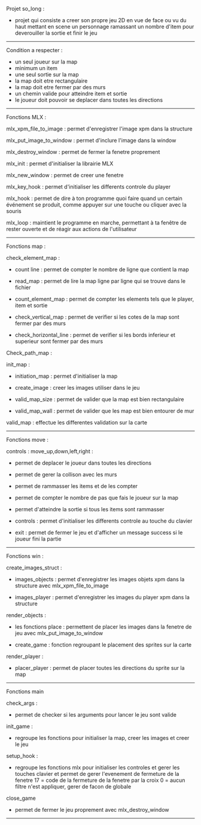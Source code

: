 Projet so_long :
- projet qui consiste a creer son propre jeu 2D en vue de face ou vu du haut mettant en scene un personnage
  ramassant un nombre d'item pour deverouiller la sortie et finir le jeu

-------------------------------------------------------------------------------------------------------------

Condition a respecter :
- un seul joueur sur la map
- minimum un item
- une seul sortie sur la map
- la map doit etre rectangulaire
- la map doit etre fermer par des murs
- un chemin valide pour atteindre item et sortie
- le joueur doit pouvoir se deplacer dans toutes les directions

-------------------------------------------------------------------------------------------------------------

Fonctions MLX :

mlx_xpm_file_to_image : permet d'enregistrer l'image xpm dans la structure

mlx_put_image_to_window : permet d'inclure l'image dans la window

mlx_destroy_window : permet de fermer la fenetre proprement

mlx_init : permet d'initialiser la librairie MLX

mlx_new_window : permet de creer une fenetre

mlx_key_hook : permet d'initialiser les differents controle du player

mlx_hook : permet de dire à ton programme quoi faire quand un certain événement se produit, comme appuyer sur une touche ou cliquer avec la souris

mlx_loop : maintient le programme en marche, permettant à ta fenêtre de rester ouverte et de réagir aux actions de l'utilisateur

-------------------------------------------------------------------------------------------------------------

Fonctions map :

check_element_map :
- count line : permet de compter le nombre de ligne que contient la map

- read_map : permet de lire la map ligne par ligne qui se trouve dans le fichier

- count_element_map : permet de compter les elements tels que le player, item et sortie

- check_vertical_map : permet de verifier si les cotes de la map sont fermer par des murs

- check_horizontal_line : permet de verifier si les bords inferieur et superieur sont fermer par des murs

Check_path_map :




init_map :
- initiation_map : permet d'initialiser la map

- create_image : creer les images utiliser dans le jeu

- valid_map_size : permet de valider que la map est bien rectangulaire

- valid_map_wall : permet de valider que les map est bien entourer de mur

valid_map : effectue les differentes validation sur la carte

-------------------------------------------------------------------------------------------------------------

Fonctions move :

controls :
move_up,down,left,right :
- permet de deplacer le joueur dans toutes les directions
- permet de gerer la collison avec les murs
- permet de rammasser les items et de les compter
- permet de compter le nombre de pas que fais le joueur sur la map
- permet d'atteindre la sortie si tous les items sont rammasser

- controls : permet d'initialiser les differents controle au touche du clavier 

- exit : permet de fermer le jeu et d'afficher un message success si le joueur fini la partie

-------------------------------------------------------------------------------------------------------------

Fonctions win :

create_images_struct :
- images_objects : permet d'enregistrer les images objets xpm dans la structure avec mlx_xpm_file_to_image

- images_player : permet d'enregistrer les images du player xpm dans la structure

render_objects :
- les fonctions place : permettent de placer les images dans la fenetre de jeu avec mlx_put_image_to_window

- create_game : fonction regroupant le placement des sprites 
sur la carte

render_player :
- placer_player : permet de placer toutes les directions du sprite sur la map

-------------------------------------------------------------------------------------------------------------

Fonctions main

check_args :
- permet de checker si les arguments pour lancer le jeu sont valide

init_game :
- regroupe les fonctions pour initialiser la map, creer les images et creer le jeu

setup_hook :
- regroupe les fonctions mlx pour initialiser les controles et gerer les touches clavier et permet de gerer l'evenement de fermeture de la fenetre
17 = code de la fermeture de la fenetre par la croix
0 = aucun filtre n'est appliquer, gerer de facon de globale

close_game
- permet de fermer le jeu proprement avec mlx_destroy_window

-------------------------------------------------------------------------------------------------------------